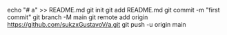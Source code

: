 echo "# a" >> README.md
git init
git add README.md
git commit -m "first commit"
git branch -M main
git remote add origin https://github.com/sukzxGustavoV/a.git
git push -u origin main
